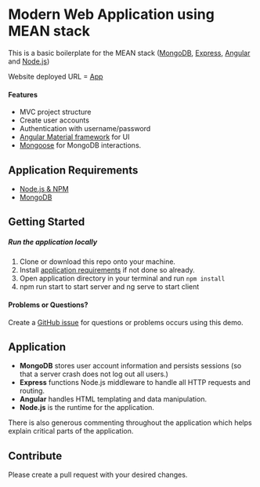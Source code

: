 # Modern Web Application using MEAN stack

This is a basic boilerplate for the MEAN stack ([MongoDB](https://www.mongodb.org/), [Express](http://expressjs.com/), [Angular](https://angular.io/) and [Node.js](https://nodejs.org))

Website deployed URL = [App](https://jiwdsbropd.herokuapp.com/)

#### Features
- MVC project structure
- Create user accounts
- Authentication with username/password
- [Angular Material framework](https://material.angular.io/) for UI
- [Mongoose](https://mongoosejs.com/docs/index.html) for MongoDB interactions.

## Application Requirements
- [Node.js & NPM](https://nodejs.org/en/download/)
- [MongoDB](https://www.mongodb.org/)

## Getting Started
##### Run the application locally
1. Clone or download this repo onto your machine.
1. Install [application requirements](#application-requirements) if not done so already.
1. Open application directory in your terminal and run `npm install`
2. npm run start to start server and ng serve to start client

#### Problems or Questions?

Create a [GitHub issue](https://github.com/ajit-spec/proj_1/issues/new) for questions or problems occurs using this demo.

## Application
- **MongoDB** stores user account information and persists sessions (so that a server crash does not log out all users.)
- **Express** functions Node.js middleware to handle all HTTP requests and routing.
- **Angular** handles HTML templating and data manipulation.
- **Node.js** is the runtime for the application.

There is also generous commenting throughout the application which helps explain critical parts of the application.

## Contribute
Please create a pull request with your desired changes.

